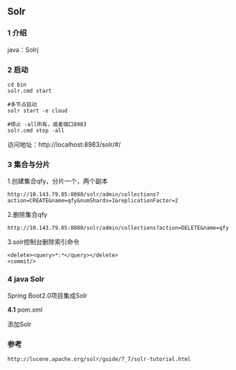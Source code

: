 ## Solr

### 1 介绍
java：Solrj
### 2 启动

	cd bin
	solr.cmd start

    #多节点启动
	solr start -e cloud

    #停止 -all所有，或者端口8983
	solr.cmd stop -all

访问地址：http://localhost:8983/solr/#/

### 3 集合与分片

1.创建集合qfy，分片一个，两个副本

	http://10.143.79.85:8080/solr/admin/collections?action=CREATE&name=qfy&numShards=1&replicationFactor=2

2.删除集合qfy

	http://10.143.79.85:8080/solr/admin/collections?action=DELETE&name=qfy

3.solr控制台删除索引命令

	<delete><query>*:*</query></delete>
	<commit/>

### 4 java Solr

Spring Boot2.0项目集成Solr

**4.1** pom.xml

添加Solr



### 参考

	http://lucene.apache.org/solr/guide/7_7/solr-tutorial.html